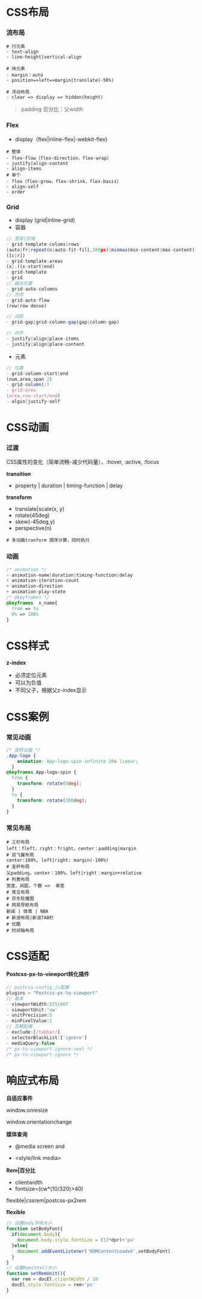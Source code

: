 # CSS布局

### 流布局

~~~shell
# 行元素
- text-align
- line-height|vertical-align
~~~

~~~shell
# 块元素
- margin：auto
- position=>left=>margin|translate(-50%)
~~~

~~~shell
# 浮动布局
- clear => display => hidden(height)
~~~

> padding 百分比：父width

### Flex

- display（flex|inline-flex|-webkit-flex)
~~~shell
# 整体
- flex-flow（flex-direction，flex-wrap）
- justify|align-content
- align-items
# 单个
- flex（flex-grow，flex-shrink，flex-basis）
- align-self
- order
~~~

### Grid

- display (grid|inline-grid)
- 容器
~~~js
// 宽高|区域 
- grid-template-colums|rows
(auto|fr|repeat(n|auto-fit-fill,100px)|minmax(min-content|max-content))
([c|r])
- grid-template-areas
(x|.)(x-start|end)
- grid-template
- grid
// 超出位置
- grid-auto-columns
// 方向
- grid-auto-flow
(row|row dense)

// 间距
- grid-gap|grid-column-gap(gap|column-gap)

// 对齐
- justify|align|place-items
- justify|align|place-content

~~~

- 元素

~~~js
// 位置
- grid-column-start|end
(num,area,span 2)
- grid-column(/)
- grid-area
(area,row-start/end)
- algin|justify-self
~~~



# CSS动画

### 过渡

CSS属性的变化（简单流畅-减少代码量），:hover, :active, :focus

**transition**

- property | duration | timing-function | delay

**transform**

- translate|scale(x, y)
- rotate(45deg)
- skew(-45deg,y)
- perspective(n)

~~~shell
# 多动画tranform 顺序计算，同时执行
~~~

### 动画

~~~css
/* animation */
- animation-name|duration|timing-function|delay
+ animation-iteration-count
+ animation-direction
+ animation-play-state
/* @keyframes */
@keyframes  x_name{
  from => to
  0% => 100%
}
~~~

# CSS样式

**z-index**

- 必须定位元素
- 可以为负值
- 不同父子，根据父z-index显示

# CSS案例

### 常见动画

```css
/* 旋转动画 */
.App-logo {
    animation: App-logo-spin infinite 20s linear;
  }
@keyframes App-logo-spin {
  from {
    transform: rotate(0deg);
  }
  to {
    transform: rotate(360deg);
  }
}
```

### 常见布局

~~~shell
# 三栏布局
left：fleft，right：fright，center：padding|margin
# 双飞翼布局
center:100%, left|right: margin(-100%)
# 圣杯布局
父padding，center：100%，left|right：margin+relative
# 列表布局
宽度，间距，个数 =>  单宽
# 常见布局
# 京东轮播图
# 网易导航布局
新闻 | 体育 | NBA
# 新浪布局|新浪TAB栏
# 优酷
# 时间轴布局
~~~

# CSS适配

#### Postcss-px-to-viewport转化插件

```js
// postcss.config.js配置
plugins > "Postcss-px-to-viewport"
// 基本
- viewportWidth:375|667
- viewportUnit:'vw'
- unitPrecision:5
- minPixelValue:1
// 忽略配置
- exclude:[/tabbar/]
- selectorBlackList:['ignore']
- mediaQuery:false
/* px-to-viewport-ignore-next */
/* px-to-viewport-ignore */
```

# 响应式布局

**自适应事件**

window.onresize

window.orientationchange

**媒体查询**

- @media screen and

- <style/link media>

**Rem|百分比**

- clientwidth
- fontsize=(cw*(10/320)>40)

flexible|cssrem|postcss-px2rem

**flexible**

```js
// 设置body字体大小
function setBodyFont{
  if(document.body){
    document.body.style.fontSize = (12*dpr)+'px'
  }else{
    document.addEventListener('DOMContentLoaded',setBodyFont)
  }
}
// 设置Rem(html)大小
function setRemUnit(){
  var rem = docEl.clientWidth / 10
  docEl.style.fontSize = rem+'px'
}
```

